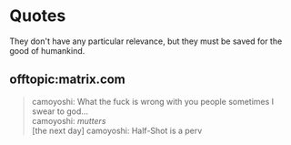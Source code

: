 # Quotes

They don't have any particular relevance, but they must be saved for the good of humankind.

## offtopic:matrix.com

> camoyoshi: What the fuck is wrong with you people sometimes I swear to god...  
> camoyoshi: *mutters*  
> [the next day] camoyoshi: Half-Shot is a perv


